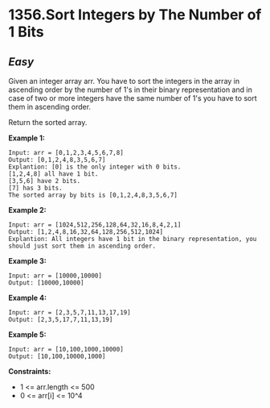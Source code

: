 1356.Sort Integers by The Number of 1 Bits
==========

*Easy*
----------
Given an integer array arr. You have to sort the integers in the array in ascending order by the number of 1's in their binary representation and in case of two or more integers have the same number of 1's you have to sort them in ascending order.

Return the sorted array.

**Example 1:**

    Input: arr = [0,1,2,3,4,5,6,7,8]
    Output: [0,1,2,4,8,3,5,6,7]
    Explantion: [0] is the only integer with 0 bits.
    [1,2,4,8] all have 1 bit.
    [3,5,6] have 2 bits.
    [7] has 3 bits.
    The sorted array by bits is [0,1,2,4,8,3,5,6,7]

**Example 2:**

    Input: arr = [1024,512,256,128,64,32,16,8,4,2,1]
    Output: [1,2,4,8,16,32,64,128,256,512,1024]
    Explantion: All integers have 1 bit in the binary representation, you should just sort them in ascending order.

**Example 3:**

    Input: arr = [10000,10000]
    Output: [10000,10000]

**Example 4:**

    Input: arr = [2,3,5,7,11,13,17,19]
    Output: [2,3,5,17,7,11,13,19]

**Example 5:**

    Input: arr = [10,100,1000,10000]
    Output: [10,100,10000,1000]

**Constraints:**

* 1 <= arr.length <= 500
* 0 <= arr[i] <= 10^4